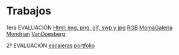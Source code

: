 # Trabajos
1era EVALUACIÓN
 [Html: img, png, gif, swp y jpg](https://denyskovalov.github.io/Trabajos/)
 [RGB](https://denyskovalov.github.io/2-rgb/)
 [MomaGaleria](https://denyskovalov.github.io/MomaGaleria/)
 [Mondrian](https://denyskovalov.github.io/4_Mondrian/)
 [VanDoesberg](https://denyskovalov.github.io/VanDoesburg/)
 
 
2ª EVALUACIÓN
 [escaleras](https://denyskovalov.github.io/escaleras/)
 [portfolio](https://denyskovalov.github.io/porfolio_Kovalov/)
 
 

